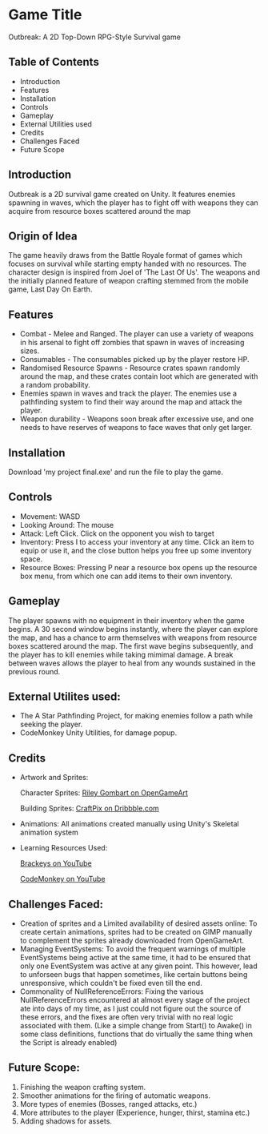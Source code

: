 # Game Title

Outbreak: A 2D Top-Down RPG-Style Survival game

## Table of Contents

- Introduction
- Features
- Installation
- Controls
- Gameplay
- External Utilities used
- Credits
- Challenges Faced
- Future Scope
  
## Introduction

Outbreak is a 2D survival game created on Unity. It features enemies spawning in waves, which the player has to fight off with weapons they can acquire from resource boxes scattered around the map

## Origin of Idea

The game heavily draws from the Battle Royale format of games which focuses on survival while starting empty handed with no resources. The character design is inspired from Joel of 'The Last Of Us'. The weapons and the initially planned feature of weapon crafting stemmed from the mobile game, Last Day On Earth.  

## Features

- Combat - Melee and Ranged. The player can use a variety of weapons in his arsenal to fight off zombies that spawn in waves of increasing sizes.
- Consumables - The consumables picked up by the player restore HP.
- Randomised Resource Spawns - Resource crates spawn randomly around the map, and these crates contain loot which are generated with a random probability.
- Enemies spawn in waves and track the player. The enemies use a pathfinding system to find their way around the map and attack the player.
- Weapon durability - Weapons soon break after excessive use, and one needs to have reserves of weapons to face waves that only get larger.

## Installation

Download 'my project final.exe' and run the file to play the game.

## Controls

- Movement: WASD
- Looking Around: The mouse
- Attack: Left Click. Click on the opponent you wish to target
- Inventory: Press I to access your inventory at any time. Click an item to equip or use it, and the close button helps you free up some inventory space.
- Resource Boxes: Pressing P near a resource box opens up the resource box menu, from which one can add items to their own inventory.

## Gameplay

The player spawns with no equipment in their inventory when the game begins. A 30 second window begins instantly, where the player can explore the map, and has a chance to arm themselves with weapons from resource boxes scattered around the map. The first wave begins subsequently, and the player has to kill enemies while taking mimimal damage. A break between waves allows the player to heal from any wounds sustained in the previous round.

## External Utilites used:

- The A Star Pathfinding Project, for making enemies follow a path while seeking the player.
- CodeMonkey Unity Utilities, for damage popup.

## Credits

- Artwork and Sprites: 


  Character Sprites: 
  [Riley Gombart on OpenGameArt](https://opengameart.org/art-search-advanced?keys=riley+gombart&title=&field_art_tags_tid_op=and&field_art_tags_tid=&name=&field_art_type_tid%5B%5D=9&sort_by=count&sort_order=DESC&items_per_page=24&Collection=)
  
  Building Sprites: [CraftPix on Dribbble.com](https://dribbble.com/craftpix_net)
- Animations: All animations created manually using Unity's Skeletal animation system
- Learning Resources Used:
  
  [Brackeys on YouTube](https://www.youtube.com/@Brackeys)
  
  [CodeMonkey on YouTube](https://www.youtube.com/@CodeMonkeyUnity)

## Challenges Faced:

- Creation of sprites and a Limited availability of desired assets online: To create certain animations, sprites had to be created on GIMP manually to complement the sprites already downloaded from OpenGameArt.
- Managing EventSystems: To avoid the frequent warnings of multiple EventSystems being active at the same time, it had to be ensured that only one EventSystem was active at any given point. This however, lead to unforseen bugs that happen sometimes, like certain buttons being unresponsive, which couldn't be fixed even till the end.
- Commonality of NullReferenceErrors: Fixing the various NullReferenceErrors encountered at almost every stage of the project ate into days of my time, as I just could not figure out the source of these errors, and the fixes are often very trivial with no real logic associated with them. (Like a simple change from Start() to Awake() in some class definitions, functions that do virtually the same thing when the Script is already enabled)

## Future Scope:

1. Finishing the weapon crafting system.
2. Smoother animations for the firing of automatic weapons.
3. More types of enemies (Bosses, ranged attacks, etc.)
4. More attributes to the player (Experience, hunger, thirst, stamina etc.)
5. Adding shadows for assets.

